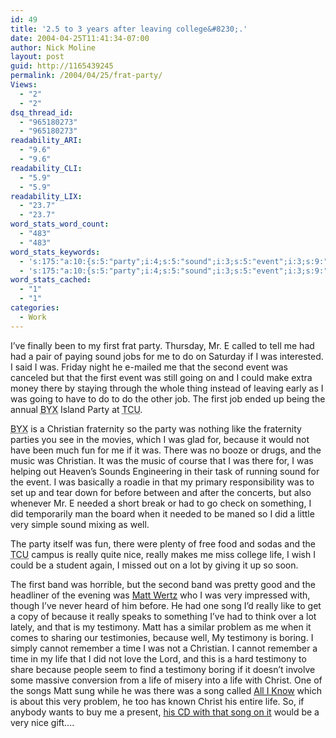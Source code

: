 ```yaml
---
id: 49
title: '2.5 to 3 years after leaving college&#8230;.'
date: 2004-04-25T11:41:34-07:00
author: Nick Moline
layout: post
guid: http://1165439245
permalink: /2004/04/25/frat-party/
Views:
  - "2"
  - "2"
dsq_thread_id:
  - "965180273"
  - "965180273"
readability_ARI:
  - "9.6"
  - "9.6"
readability_CLI:
  - "5.9"
  - "5.9"
readability_LIX:
  - "23.7"
  - "23.7"
word_stats_word_count:
  - "483"
  - "483"
word_stats_keywords:
  - 's:175:"a:10:{s:5:"party";i:4;s:5:"sound";i:3;s:5:"event";i:3;s:9:"christian";i:3;s:7:"because";i:4;s:6:"really";i:4;s:4:"life";i:5;s:4:"matt";i:3;s:4:"song";i:3;s:9:"testimony";i:4;}";'
  - 's:175:"a:10:{s:5:"party";i:4;s:5:"sound";i:3;s:5:"event";i:3;s:9:"christian";i:3;s:7:"because";i:4;s:6:"really";i:4;s:4:"life";i:5;s:4:"matt";i:3;s:4:"song";i:3;s:9:"testimony";i:4;}";'
word_stats_cached:
  - "1"
  - "1"
categories:
  - Work
---
```

I&#8217;ve finally been to my first frat party. Thursday, Mr. E called to tell me had had a pair of paying sound jobs for me to do on Saturday if I was interested. I said I was. Friday night he e-mailed me that the second event was canceled but that the first event was still going on and I could make extra money there by staying through the whole thing instead of leaving early as I was going to have to do to do the other job. The first job ended up being the annual <acronym title="Brothers Under Christ">BYX</acronym> Island Party at <acronym title="Texas Christian University">TCU</acronym>. <!--more-->

<acronym title="Brothers Under Christ">BYX</acronym> is a Christian fraternity so the party was nothing like the fraternity parties you see in the movies, which I was glad for, because it would not have been much fun for me if it was. There was no booze or drugs, and the music was Christian. It was the music of course that I was there for, I was helping out Heaven&#8217;s Sounds Engineering in their task of running sound for the event. I was basically a roadie in that my primary responsibility was to set up and tear down for before between and after the concerts, but also whenever Mr. E needed a short break or had to go check on something, I did temporarily man the board when it needed to be maned so I did a little very simple sound mixing as well.

The party itself was fun, there were plenty of free food and sodas and the <acronym title="Texas Christian University">TCU</acronym> campus is really quite nice, really makes me miss college life, I wish I could be a student again, I missed out on a lot by giving it up so soon.

The first band was horrible, but the second band was pretty good and the headliner of the evening was [Matt Wertz](http://www.mattwertz.com/) who I was very impressed with, though I&#8217;ve never heard of him before. He had one song I&#8217;d really like to get a copy of because it really speaks to something I&#8217;ve had to think over a lot lately, and that is my testimony. Matt has a similar problem as me when it comes to sharing our testimonies, because well, My testimony is boring. I simply cannot remember a time I was not a Christian. I cannot remember a time in my life that I did not love the Lord, and this is a hard testimony to share because people seem to find a testimony boring if it doesn&#8217;t involve some massive conversion from a life of misery into a life with Christ. One of the songs Matt sung while he was there was a song called <u>All I Know</u> which is about this very problem, he too has known Christ his entire life. So, if anybody wants to buy me a present, [his CD with that song on it](http://www.awarestore.com/index.cfm?fuseaction=view_item&nav=music&Item_ID=9874&CFID=2000252&CFTOKEN=65703803) would be a very nice gift&#8230;.